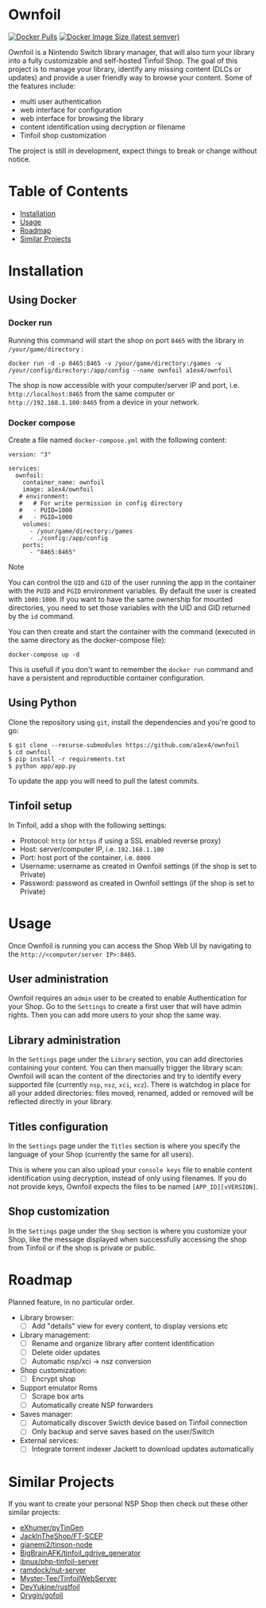 # Ownfoil
[![Docker Pulls](https://img.shields.io/docker/pulls/a1ex4/ownfoil)](https://hub.docker.com/r/a1ex4/ownfoil)
[![Docker Image Size (latest semver)](https://img.shields.io/docker/image-size/a1ex4/ownfoil?sort=date&arch=amd64
)](https://hub.docker.com/r/a1ex4/ownfoil/tags)

Ownfoil is a Nintendo Switch library manager, that will also turn your library into a fully customizable and self-hosted Tinfoil Shop. The goal of this project is to manage your library, identify any missing content (DLCs or updates) and provide a user friendly way to browse your content. Some of the features include:

 - multi user authentication
 - web interface for configuration
 - web interface for browsing the library
 - content identification using decryption or filename
 - Tinfoil shop customization

The project is still in development, expect things to break or change without notice.

# Table of Contents
- [Installation](#nstallation)
- [Usage](#usage)
- [Roadmap](#roadmap)
- [Similar Projects](#similar-projects)

# Installation
## Using Docker
### Docker run

Running this command will start the shop on port `8465` with the library in `/your/game/directory` :

    docker run -d -p 8465:8465 -v /your/game/directory:/games -v /your/config/directory:/app/config --name ownfoil a1ex4/ownfoil

The shop is now accessible with your computer/server IP and port, i.e. `http://localhost:8465` from the same computer or `http://192.168.1.100:8465` from a device in your network.

### Docker compose
Create a file named `docker-compose.yml` with the following content:
```
version: "3"

services:
  ownfoil:
    container_name: ownfoil
    image: a1ex4/ownfoil
   # environment:
   #   # For write permission in config directory
   #   - PUID=1000
   #   - PGID=1000
    volumes:
      - /your/game/directory:/games
      - ./config:/app/config
    ports:
      - "8465:8465"
```
> [!NOTE]
> You can control the `UID` and `GID` of the user running the app in the container with the `PUID` and `PGID` environment variables. By default the user is created with `1000:1000`. If you want to have the same ownership for mounted directories, you need to set those variables with the UID and GID returned by the `id` command.

You can then create and start the container with the command (executed in the same directory as the docker-compose file):

    docker-compose up -d

This is usefull if you don't want to remember the `docker run` command and have a persistent and reproductible container configuration.

## Using Python
Clone the repository using `git`, install the dependencies and you're good to go:
```
$ git clone --recurse-submodules https://github.com/a1ex4/ownfoil
$ cd ownfoil
$ pip install -r requirements.txt
$ python app/app.py
```
To update the app you will need to pull the latest commits.

## Tinfoil setup
In Tinfoil, add a shop with the following settings:
 - Protocol: `http` (or `https` if using a SSL enabled reverse proxy)
 - Host: server/computer IP, i.e. `192.168.1.100`
 - Port: host port of the container, i.e. `8000`
 - Username: username as created in Ownfoil settings (if the shop is set to Private)
 - Password: password as created in Ownfoil settings (if the shop is set to Private)

# Usage
Once Ownfoil is running you can access the Shop Web UI by navigating to the `http://<computer/server IP>:8465`.

## User administration
Ownfoil requires an `admin` user to be created to enable Authentication for your Shop. Go to the `Settings` to create a first user that will have admin rights. Then you can add more users to your shop the same way.

## Library administration
In the `Settings` page under the `Library` section, you can add directories containing your content. You can then manually trigger the library scan: Ownfoil will scan the content of the directories and try to identify every supported file (currently `nsp`, `nsz`, `xci`, `xcz`).
There is watchdog in place for all your added directories: files moved, renamed, added or removed will be reflected directly in your library.

## Titles configuration
In the `Settings` page under the `Titles` section is where you specify the language of your Shop (currently the same for all users).

This is where you can also upload your `console keys` file to enable content identification using decryption, instead of only using filenames. If you do not provide keys, Ownfoil expects the files to be named `[APP_ID][vVERSION]`.

## Shop customization
In the `Settings` page under the `Shop` section is where you customize your Shop, like the message displayed when successfully accessing the shop from Tinfoil or if the shop is private or public.

# Roadmap
Planned feature, in no particular order.
 - Library browser:
    - [ ] Add "details" view for every content, to display versions etc
 - Library management:
    - [ ] Rename and organize library after content identification
    - [ ] Delete older updates
    - [ ] Automatic nsp/xci -> nsz conversion
 - Shop customization:
    - [ ] Encrypt shop
 - Support emulator Roms
    - [ ] Scrape box arts
    - [ ] Automatically create NSP forwarders
 - Saves manager:
    - [ ] Automatically discover Swicth device based on Tinfoil connection
    - [ ] Only backup and serve saves based on the user/Switch
 - External services:
    - [ ] Integrate torrent indexer Jackett to download updates automatically

# Similar Projects
If you want to create your personal NSP Shop then check out these other similar projects:
- [eXhumer/pyTinGen](https://github.com/eXhumer/pyTinGen)
- [JackInTheShop/FT-SCEP](https://github.com/JackInTheShop/FT-SCEP)
- [gianemi2/tinson-node](https://github.com/gianemi2/tinson-node)
- [BigBrainAFK/tinfoil_gdrive_generator](https://github.com/BigBrainAFK/tinfoil_gdrive_generator)
- [ibnux/php-tinfoil-server](https://github.com/ibnux/php-tinfoil-server)
- [ramdock/nut-server](https://github.com/ramdock/nut-server)
- [Myster-Tee/TinfoilWebServer](https://github.com/Myster-Tee/TinfoilWebServer)
- [DevYukine/rustfoil](https://github.com/DevYukine/rustfoil)
- [Orygin/gofoil](https://github.com/Orygin/gofoil)
